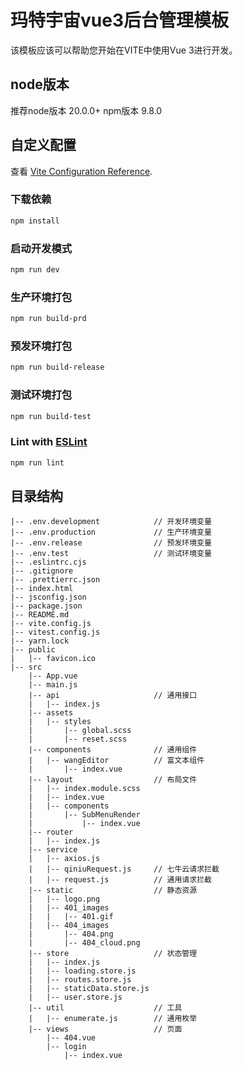 # 玛特宇宙vue3后台管理模板

该模板应该可以帮助您开始在VITE中使用Vue 3进行开发。

## node版本

推荐node版本 20.0.0+ npm版本 9.8.0

## 自定义配置

查看 [Vite Configuration Reference](https://vitejs.dev/config/).

### 下载依赖

```sh
npm install
```

### 启动开发模式

```sh
npm run dev
```

### 生产环境打包

```sh
npm run build-prd
```

### 预发环境打包

```sh
npm run build-release
```

### 测试环境打包

```sh
npm run build-test
```

### Lint with [ESLint](https://eslint.org/)

```sh
npm run lint
```

## 目录结构
    |-- .env.development            // 开发环境变量
    |-- .env.production             // 生产环境变量
    |-- .env.release                // 预发环境变量
    |-- .env.test                   // 测试环境变量
    |-- .eslintrc.cjs
    |-- .gitignore
    |-- .prettierrc.json
    |-- index.html
    |-- jsconfig.json
    |-- package.json
    |-- README.md
    |-- vite.config.js
    |-- vitest.config.js
    |-- yarn.lock
    |-- public
    |   |-- favicon.ico
    |-- src
        |-- App.vue
        |-- main.js
        |-- api                     // 通用接口
        |   |-- index.js    
        |-- assets
        |   |-- styles
        |       |-- global.scss
        |       |-- reset.scss
        |-- components              // 通用组件
        |   |-- wangEditor          // 富文本组件
        |       |-- index.vue
        |-- layout                  // 布局文件
        |   |-- index.module.scss
        |   |-- index.vue
        |   |-- components
        |       |-- SubMenuRender
        |           |-- index.vue
        |-- router
        |   |-- index.js
        |-- service
        |   |-- axios.js
        |   |-- qiniuRequest.js     // 七牛云请求拦截
        |   |-- request.js          // 通用请求拦截
        |-- static                  // 静态资源
        |   |-- logo.png
        |   |-- 401_images
        |   |   |-- 401.gif
        |   |-- 404_images
        |       |-- 404.png
        |       |-- 404_cloud.png
        |-- store                   // 状态管理
        |   |-- index.js
        |   |-- loading.store.js
        |   |-- routes.store.js
        |   |-- staticData.store.js
        |   |-- user.store.js
        |-- util                    // 工具
        |   |-- enumerate.js        // 通用枚举
        |-- views                   // 页面
            |-- 404.vue
            |-- login
                |-- index.vue

